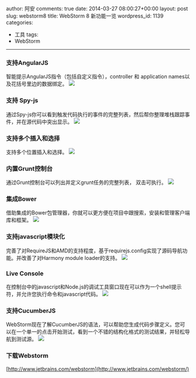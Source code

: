 author: 阿安
comments: true
date: 2014-03-27 08:00:27+00:00
layout: post
slug: webstorm8
title: WebStorm 8 新功能一览
wordpress_id: 1139
categories:
- 工具
tags:
- WebStorm
---

### 支持AngularJS





智能提示AngularJS指令（包括自定义指令），controller 和 application names以及花括号里边的数据绑定。 ![](http://www.jetbrains.com/webstorm/whatsnew/screenshots/80/angularJSSupport.png)



<!-- more -->



### 支持 Spy-js





通过Spy-js你可以看到触发代码执行的事件的完整列表，然后帮你整理堆栈跟踪事件，并在源代码中突出显示。 ![](http://www.jetbrains.com/webstorm/whatsnew/screenshots/80/spy-js.png)





### 支持多个插入和选择





支持多个位置插入和选择。 ![](http://www.jetbrains.com/webstorm/whatsnew/screenshots/80/multipleCarets.gif)





### 内置Grunt控制台





通过Grunt控制台可以列出并定义grunt任务的完整列表， 双击可执行。 ![](http://www.jetbrains.com/webstorm/whatsnew/screenshots/80/grunt-fullscreen.png)





### 集成Bower





借助集成的Bower包管理器，你就可以更方便在项目中跟搜索，安装和管理客户端库和框架。 ![](http://www.jetbrains.com/webstorm/whatsnew/screenshots/80/bowerIntegration.png)





### 支持javascript模块化





完善了对RequireJS和AMD的支持程度，基于requirejs.config实现了源码导航功能。并改善了对Harmony module loader的支持。 ![](http://www.jetbrains.com/webstorm/whatsnew/screenshots/80/javascriptModules.png)





### Live Console





在控制台中的javascript和Node.js的调试工具窗口现在可以作为一个shell提示符，并允许您执行命令和javascript代码。 ![](http://www.jetbrains.com/webstorm/whatsnew/screenshots/80/liveConsole.png)





### 支持CucumberJS





WebStorm现在了解CucumberJS的语法，可以帮助您生成代码步骤定义。您可以在一个单一的点击开始测试，看到一个不错的结构化格式的测试结果，并轻松导航到测试源。 ![](http://www.jetbrains.com/webstorm/whatsnew/screenshots/80/cucumberJS.png)





### 下载Webstorm





[http://www.jetbrains.com/webstorm](http://www.jetbrains.com/webstorm/)



